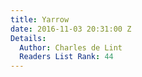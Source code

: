 ```yaml
---
title: Yarrow
date: 2016-11-03 20:31:00 Z
Details:
  Author: Charles de Lint
  Readers List Rank: 44
---
```



